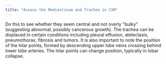 ```yaml
---
title: "Assess the Mediastinum and Trachea in CXR"
---
```

Do this to see whether they seem central and not overly &quot;bulky&quot; (suggesting abnormal, possibly cancerous growth). The trachea can be displaced in certain conditions including pleural effusion, atelectasis, pneumothorax, fibrosis and tumors. It is also important to note the position of the hilar points, formed by descending upper lobe veins crossing behind lower lobe arteries. The hilar points can change position, typically in lobar collapse.

